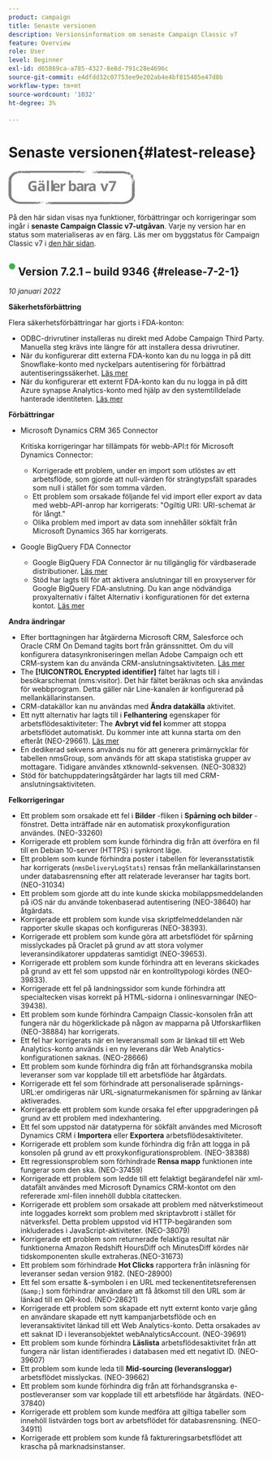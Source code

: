 ```yaml
---
product: campaign
title: Senaste versionen
description: Versionsinformation om senaste Campaign Classic v7
feature: Overview
role: User
level: Beginner
exl-id: d65869ca-a785-4327-8e8d-791c28e4696c
source-git-commit: e4dfdd32c07753ee9e202ab4e4bf815485e47d8b
workflow-type: tm+mt
source-wordcount: '1032'
ht-degree: 3%

---
```


# Senaste versionen{#latest-release}

![](../../assets/v7-only.svg)

På den här sidan visas nya funktioner, förbättringar och korrigeringar som ingår i **senaste Campaign Classic v7-utgåvan**. Varje ny version har en status som materialiseras av en färg. Läs mer om byggstatus för Campaign Classic v7 i [den här sidan](rn-overview.md).

## ![](assets/do-not-localize/green_2.png) Version 7.2.1 – build 9346 {#release-7-2-1}

_10 januari 2022_

**Säkerhetsförbättring**

Flera säkerhetsförbättringar har gjorts i FDA-konton:

* ODBC-drivrutiner installeras nu direkt med Adobe Campaign Third Party. Manuella steg krävs inte längre för att installera dessa drivrutiner.
* När du konfigurerar ditt externa FDA-konto kan du nu logga in på ditt Snowflake-konto med nyckelpars autentisering för förbättrad autentiseringssäkerhet. [Läs mer](../../installation/using/configure-fda-snowflake.md)
* När du konfigurerar ett externt FDA-konto kan du nu logga in på ditt Azure synapse Analytics-konto med hjälp av den systemtilldelade hanterade identiteten. [Läs mer](../../installation/using/configure-fda-synapse.md#azure-external)


**Förbättringar**

* Microsoft Dynamics CRM 365 Connector

   Kritiska korrigeringar har tillämpats för webb-API:t för Microsoft Dynamics Connector:

   * Korrigerade ett problem, under en import som utlöstes av ett arbetsflöde, som gjorde att null-värden för strängtypsfält sparades som null i stället för som tomma värden.
   * Ett problem som orsakade följande fel vid import eller export av data med webb-API-anrop har korrigerats: &quot;Ogiltig URI: URI-schemat är för långt.&quot;
   * Olika problem med import av data som innehåller sökfält från Microsoft Dynamics 365 har korrigerats.

* Google BigQuery FDA Connector

   * Google BigQuery FDA Connector är nu tillgänglig för värdbaserade distributioner. [Läs mer](../../installation/using/configure-fda-google-big-query.md)
   * Stöd har lagts till för att aktivera anslutningar till en proxyserver för Google BigQuery FDA-anslutning. Du kan ange nödvändiga proxyalternativ i fältet Alternativ i konfigurationen för det externa kontot. [Läs mer](../../installation/using/configure-fda-google-big-query.md#google-external)

**Andra ändringar**

* Efter borttagningen har åtgärderna Microsoft CRM, Salesforce och Oracle CRM On Demand tagits bort från gränssnittet. Om du vill konfigurera datasynkroniseringen mellan Adobe Campaign och ett CRM-system kan du använda CRM-anslutningsaktiviteten. [Läs mer](../../workflow/using/crm-connector.md)
* The **[!UICONTROL Encrypted identifier]** fältet har lagts till i besökarschemat (nms:visitor). Det här fältet beräknas och ska användas för webbprogram. Detta gäller när Line-kanalen är konfigurerad på mellankällarinstansen.
* CRM-datakällor kan nu användas med **Ändra datakälla** aktivitet.
* Ett nytt alternativ har lagts till i **Felhantering** egenskaper för arbetsflödesaktiviteter: The **Avbryt vid fel** kommer att stoppa arbetsflödet automatiskt. Du kommer inte att kunna starta om den efteråt (NEO-29661). [Läs mer](../../workflow/using/advanced-parameters.md#in-case-of-errors)
* En dedikerad sekvens används nu för att generera primärnycklar för tabellen nmsGroup, som används för att skapa statistiska grupper av mottagare. Tidigare användes xtknownId-sekvensen. (NEO-30832)
* Stöd för batchuppdateringsåtgärder har lagts till med CRM-anslutningsaktiviteten.

**Felkorrigeringar**

* Ett problem som orsakade ett fel i **Bilder** -fliken i **Spårning och bilder** -fönstret. Detta inträffade när en automatisk proxykonfiguration användes. (NEO-33260)
* Korrigerade ett problem som kunde förhindra dig från att överföra en fil till en Debian 10-server (HTTPS) i synkront läge.
* Ett problem som kunde förhindra poster i tabellen för leveransstatistik har korrigerats (`nmsDeliveryLogStats`) rensas från mellankällarinstansen under databasrensning efter att relaterade leveranser har tagits bort. (NEO-31034)
* Ett problem som gjorde att du inte kunde skicka mobilappsmeddelanden på iOS när du använde tokenbaserad autentisering (NEO-38640) har åtgärdats.
* Korrigerade ett problem som kunde visa skriptfelmeddelanden när rapporter skulle skapas och konfigureras (NEO-38393).
* Korrigerade ett problem som kunde göra att arbetsflödet för spårning misslyckades på Oraclet på grund av att stora volymer leveransindikatorer uppdateras samtidigt (NEO-39653).
* Korrigerade ett problem som kunde förhindra att en leverans skickades på grund av ett fel som uppstod när en kontrolltypologi kördes (NEO-39833).
* Korrigerade ett fel på landningssidor som kunde förhindra att specialtecken visas korrekt på HTML-sidorna i onlinesvarningar (NEO-39438).
* Ett problem som kunde förhindra Campaign Classic-konsolen från att fungera när du högerklickade på någon av mapparna på Utforskarfliken (NEO-38884) har korrigerats.
* Ett fel har korrigerats när en leveransmall som är länkad till ett Web Analytics-konto används i en ny leverans där Web Analytics-konfigurationen saknas. (NEO-28666)
* Ett problem som kunde förhindra dig från att förhandsgranska mobila leveranser som var kopplade till ett arbetsflöde har åtgärdats.
* Korrigerade ett fel som förhindrade att personaliserade spårnings-URL:er omdirigeras när URL-signaturmekanismen för spårning av länkar aktiverades.
* Korrigerade ett problem som kunde orsaka fel efter uppgraderingen på grund av ett problem med indexhantering.
* Ett fel som uppstod när datatyperna för sökfält användes med Microsoft Dynamics CRM i **Importera** eller **Exportera** arbetsflödesaktiviteter.
* Korrigerade ett problem som kunde förhindra dig från att logga in på konsolen på grund av ett proxykonfigurationsproblem. (NEO-38388)
* Ett regressionsproblem som förhindrade **Rensa mapp** funktionen inte fungerar som den ska. (NEO-37459)
* Korrigerade ett problem som ledde till ett felaktigt begärandefel när xml-datafält användes med Microsoft Dynamics CRM-kontot om den refererade xml-filen innehöll dubbla citattecken.
* Korrigerade ett problem som orsakade att problem med nätverkstimeout inte loggades korrekt som problem med skriptavbrott i stället för nätverksfel. Detta problem uppstod vid HTTP-begäranden som inkluderades i JavaScript-aktiviteter. (NEO-38079)
* Korrigerade ett problem som returnerade felaktiga resultat när funktionerna Amazon Redshift HoursDiff och MinutesDiff kördes när tidskomponenten skulle extraheras.(NEO-31673)
* Ett problem som förhindrade **Hot Clicks** rapportera från inläsning för leveranser sedan version 9182. (NEO-28900)
* Ett fel som ersatte &amp;-symbolen i en URL med teckenentitetsreferensen (`&amp;`) som förhindrar användare att få åtkomst till den URL som är länkad till en QR-kod. (NEO-28621)
* Korrigerade ett problem som skapade ett nytt externt konto varje gång en användare skapade ett nytt kampanjarbetsflöde och en leveransaktivitet länkad till ett Web Analytics-konto. Detta orsakades av ett saknat ID i leveransobjektet webAnalyticsAccount. (NEO-39691)
* Ett problem som kunde förhindra **Läslista** arbetsflödesaktivitet från att fungera när listan identifierades i databasen med ett negativt ID. (NEO-39607)
* Ett problem som kunde leda till **Mid-sourcing (leveransloggar)** arbetsflödet misslyckas. (NEO-39662)
* Ett problem som kunde förhindra dig från att förhandsgranska e-postleveranser som var kopplade till ett arbetsflöde har åtgärdats. (NEO-37840)
* Korrigerade ett problem som kunde medföra att giltiga tabeller som innehöll listvärden togs bort av arbetsflödet för databasrensning. (NEO-34911)
* Korrigerade ett problem som kunde få faktureringsarbetsflödet att krascha på marknadsinstanser.
